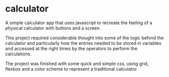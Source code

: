 # calculator

A simple calculator app that uses javascript to recreate the feeling of a physical calculator with buttons and a screen.

This project required considerable thought into some of the logic behind the calculator and particularly how the entries needed to be stored in variables and accessed at the right times by the operators to perform the calculations.

The project was finished with some quick and simple css, using grid, flexbox and a color scheme to represent a traditional calculator.